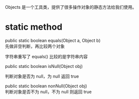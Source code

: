 Objects 是一个工具类，提供了很多操作对象的静态方法给我们使用。

# static method

public static boolean equals(Object a, Object b)  
先做非空判断，再比较两个对象

字符串重写了 equals() 比较的是字符串内容

public static boolean isNull(Object obj)

判断对象是否为 null，为 null 返回 true

public static boolean nonNull(Object obj)  
判断对象是否不为 null，不为 null 则返回 true

